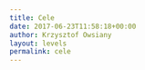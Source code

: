 ```yaml
---
title: Cele
date: 2017-06-23T11:58:18+00:00
author: Krzysztof Owsiany
layout: levels
permalink: cele
---
```

